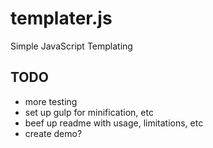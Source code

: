 # templater.js
Simple JavaScript Templating

## TODO

- more testing
- set up gulp for minification, etc
- beef up readme with usage, limitations, etc
- create demo?
